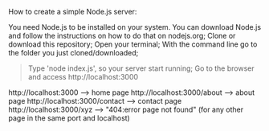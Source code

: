 How to create a simple Node.js server:

You need Node.js to be installed on your system. 
You can download Node.js and follow the instructions on how to do that on nodejs.org;
Clone or download this repository;
Open your terminal;
With the command line go to the folder you just cloned/downloaded;
> Type 'node index.js', so your server start running;
> Go to the browser and access http://localhost:3000

http://localhost:3000         --> home page
http://localhost:3000/about   --> about page
http://localhost:3000/contact --> contact page
http://localhost:3000/xyz     --> "404:error page not found" 
                                (for any other page in the same port and localhost)

